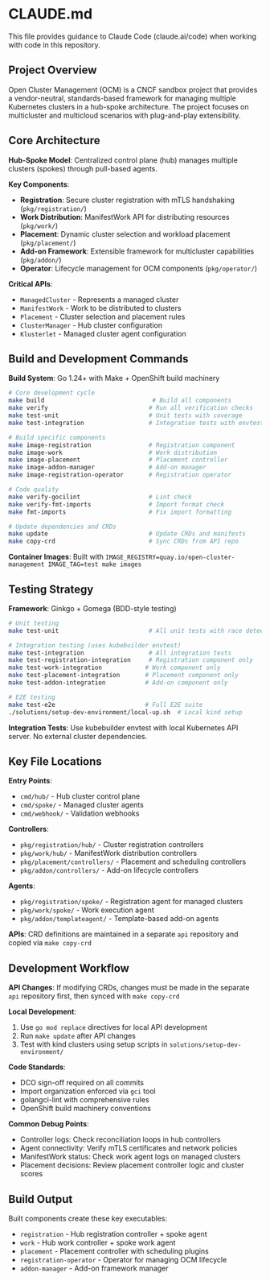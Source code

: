 # CLAUDE.md

This file provides guidance to Claude Code (claude.ai/code) when working with code in this repository.

## Project Overview

Open Cluster Management (OCM) is a CNCF sandbox project that provides a vendor-neutral, standards-based framework for managing multiple Kubernetes clusters in a hub-spoke architecture. The project focuses on multicluster and multicloud scenarios with plug-and-play extensibility.

## Core Architecture

**Hub-Spoke Model**: Centralized control plane (hub) manages multiple clusters (spokes) through pull-based agents.

**Key Components**:
- **Registration**: Secure cluster registration with mTLS handshaking (`pkg/registration/`)
- **Work Distribution**: ManifestWork API for distributing resources (`pkg/work/`)
- **Placement**: Dynamic cluster selection and workload placement (`pkg/placement/`)
- **Add-on Framework**: Extensible framework for multicluster capabilities (`pkg/addon/`)
- **Operator**: Lifecycle management for OCM components (`pkg/operator/`)

**Critical APIs**:
- `ManagedCluster` - Represents a managed cluster
- `ManifestWork` - Work to be distributed to clusters
- `Placement` - Cluster selection and placement rules
- `ClusterManager` - Hub cluster configuration
- `Klusterlet` - Managed cluster agent configuration

## Build and Development Commands

**Build System**: Go 1.24+ with Make + OpenShift build machinery

```bash
# Core development cycle
make build                              # Build all components
make verify                            # Run all verification checks
make test-unit                         # Unit tests with coverage
make test-integration                  # Integration tests with envtest

# Build specific components
make image-registration                # Registration component
make image-work                        # Work distribution
make image-placement                   # Placement controller
make image-addon-manager               # Add-on manager
make image-registration-operator       # Registration operator

# Code quality
make verify-gocilint                   # Lint check
make verify-fmt-imports                # Import format check
make fmt-imports                       # Fix import formatting

# Update dependencies and CRDs
make update                            # Update CRDs and manifests
make copy-crd                          # Sync CRDs from API repo
```

**Container Images**: Built with `IMAGE_REGISTRY=quay.io/open-cluster-management IMAGE_TAG=test make images`

## Testing Strategy

**Framework**: Ginkgo + Gomega (BDD-style testing)

```bash
# Unit testing
make test-unit                         # All unit tests with race detection

# Integration testing (uses kubebuilder envtest)
make test-integration                  # All integration tests
make test-registration-integration     # Registration component only
make test-work-integration            # Work component only
make test-placement-integration       # Placement component only
make test-addon-integration           # Add-on component only

# E2E testing
make test-e2e                         # Full E2E suite
./solutions/setup-dev-environment/local-up.sh  # Local kind setup
```

**Integration Tests**: Use kubebuilder envtest with local Kubernetes API server. No external cluster dependencies.

## Key File Locations

**Entry Points**:
- `cmd/hub/` - Hub cluster control plane
- `cmd/spoke/` - Managed cluster agents
- `cmd/webhook/` - Validation webhooks

**Controllers**:
- `pkg/registration/hub/` - Cluster registration controllers
- `pkg/work/hub/` - ManifestWork distribution controllers
- `pkg/placement/controllers/` - Placement and scheduling controllers
- `pkg/addon/controllers/` - Add-on lifecycle controllers

**Agents**:
- `pkg/registration/spoke/` - Registration agent for managed clusters
- `pkg/work/spoke/` - Work execution agent
- `pkg/addon/templateagent/` - Template-based add-on agents

**APIs**: CRD definitions are maintained in a separate `api` repository and copied via `make copy-crd`

## Development Workflow

**API Changes**: If modifying CRDs, changes must be made in the separate `api` repository first, then synced with `make copy-crd`

**Local Development**:
1. Use `go mod replace` directives for local API development
2. Run `make update` after API changes
3. Test with kind clusters using setup scripts in `solutions/setup-dev-environment/`

**Code Standards**:
- DCO sign-off required on all commits
- Import organization enforced via `gci` tool
- golangci-lint with comprehensive rules
- OpenShift build machinery conventions

**Common Debug Points**:
- Controller logs: Check reconciliation loops in hub controllers
- Agent connectivity: Verify mTLS certificates and network policies
- ManifestWork status: Check work agent logs on managed clusters
- Placement decisions: Review placement controller logic and cluster scores

## Build Output

Built components create these key executables:
- `registration` - Hub registration controller + spoke agent
- `work` - Hub work controller + spoke work agent
- `placement` - Placement controller with scheduling plugins
- `registration-operator` - Operator for managing OCM lifecycle
- `addon-manager` - Add-on framework manager